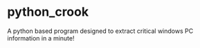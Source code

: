 # python_crook
A python based program designed to extract critical windows PC information in a minute!
